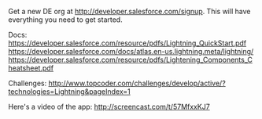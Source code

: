 Get a new DE org at http://developer.salesforce.com/signup. This will have everything you need to get started.

Docs: https://developer.salesforce.com/resource/pdfs/Lightning_QuickStart.pdf https://developer.salesforce.com/docs/atlas.en-us.lightning.meta/lightning/ https://developer.salesforce.com/resource/pdfs/Lightening_Components_Cheatsheet.pdf

Challenges: http://www.topcoder.com/challenges/develop/active/?technologies=Lightning&pageIndex=1

Here's a video of the app: http://screencast.com/t/57MfxxKJ7
